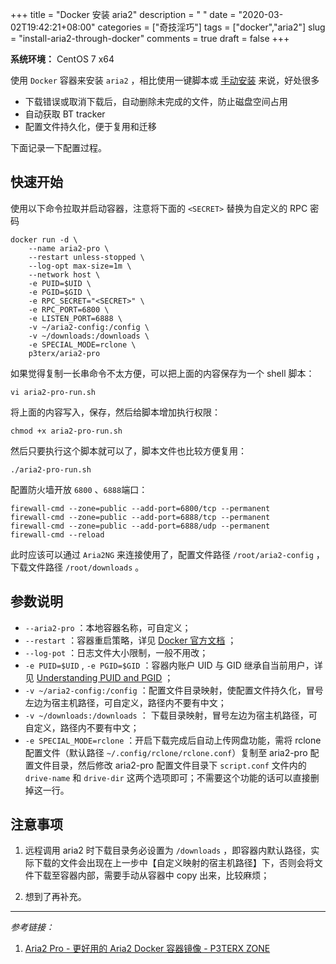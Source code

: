 +++
title = "Docker 安装 aria2"
description = " "
date = "2020-03-02T19:42:21+08:00"
categories = ["奇技淫巧"]
tags = ["docker","aria2"]
slug = "install-aria2-through-docker"
comments = true
draft = false
+++

**系统环境：** CentOS 7 x64

使用 `Docker` 容器来安装 `aria2` ，相比使用一键脚本或 [手动安装](/posts/setup-offline-download-service-aria2-ariang-filebrowser-on-centos7/#安装aria2) 来说，好处很多

* 下载错误或取消下载后，自动删除未完成的文件，防止磁盘空间占用
* 自动获取 BT tracker
* 配置文件持久化，便于复用和迁移

下面记录一下配置过程。

## 快速开始

使用以下命令拉取并启动容器，注意将下面的 `<SECRET>` 替换为自定义的 RPC 密码

```shell
docker run -d \
    --name aria2-pro \
    --restart unless-stopped \
    --log-opt max-size=1m \
    --network host \
    -e PUID=$UID \
    -e PGID=$GID \
    -e RPC_SECRET="<SECRET>" \
    -e RPC_PORT=6800 \
    -e LISTEN_PORT=6888 \
    -v ~/aria2-config:/config \
    -v ~/downloads:/downloads \
    -e SPECIAL_MODE=rclone \
    p3terx/aria2-pro
```

如果觉得复制一长串命令不太方便，可以把上面的内容保存为一个 shell 脚本：

```shell
vi aria2-pro-run.sh
```

将上面的内容写入，保存，然后给脚本增加执行权限：

```shell
chmod +x aria2-pro-run.sh
```

然后只要执行这个脚本就可以了，脚本文件也比较方便复用：

```shell
./aria2-pro-run.sh
```

配置防火墙开放 `6800` 、`6888`端口：

```shell
firewall-cmd --zone=public --add-port=6800/tcp --permanent
firewall-cmd --zone=public --add-port=6888/tcp --permanent
firewall-cmd --zone=public --add-port=6888/udp --permanent
firewall-cmd --reload
```

此时应该可以通过 `Aria2NG` 来连接使用了，配置文件路径 `/root/aria2-config` ，下载文件路径 `/root/downloads` 。

## 参数说明

* `--aria2-pro` ：本地容器名称，可自定义；
* `--restart` ：容器重启策略，详见 [Docker 官方文档](https://docs.docker.com/engine/reference/commandline/run/#restart-policies---restart) ；
* `--log-pot` ：日志文件大小限制，一般不用改；
* `-e PUID=$UID` , `-e PGID=$GID` ：容器内账户 UID 与 GID 继承自当前用户，详见 [Understanding PUID and PGID](https://docs.linuxserver.io/general/understanding-puid-and-pgid) ；
* `-v ~/aria2-config:/config` ：配置文件目录映射，使配置文件持久化，冒号左边为宿主机路径，可自定义，路径内不要有中文；
* `-v ~/downloads:/downloads` ： 下载目录映射，冒号左边为宿主机路径，可自定义，路径内不要有中文；
* `-e SPECIAL_MODE=rclone` ：开启下载完成后自动上传网盘功能，需将 rclone 配置文件（默认路径 `~/.config/rclone/rclone.conf`）复制至 aria2-pro 配置文件目录，然后修改 aria2-pro 配置文件目录下 `script.conf` 文件内的 `drive-name` 和 `drive-dir` 这两个选项即可；不需要这个功能的话可以直接删掉这一行。

## 注意事项

1. 远程调用 aria2 时下载目录务必设置为 `/downloads` ，即容器内默认路径，实际下载的文件会出现在上一步中【自定义映射的宿主机路径】下，否则会将文件下载至容器内部，需要手动从容器中 copy 出来，比较麻烦；

2. 想到了再补充。

---

*参考链接：*

1. [Aria2 Pro - 更好用的 Aria2 Docker 容器镜像 - P3TERX ZONE](https://p3terx.com/archives/docker-aria2-pro.html)